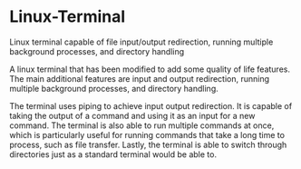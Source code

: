 # Linux-Terminal
Linux terminal capable of file input/output redirection, running multiple background processes, and directory handling


A linux terminal that has been modified to add some quality of life features. The main additional features are input and output redirection, running multiple background processes, and directory handling. 

The terminal uses piping to achieve input output redirection. It is capable of taking the output of a command and using it as an input for a new command. 
The terminal is also able to run multiple commands at once, which is particularly useful for running commands that take a long time to process, such as file transfer.
Lastly, the terminal is able to switch through directories just as a standard terminal would be able to. 

